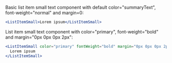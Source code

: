 Basic list item small text component with default color="summaryText", font-weight="normal" and margin=0:

```jsx
<ListItemSmall>Lorem ipsum</ListItemSmall>
```

List item small text component with color="primary", font-weight="bold" and margin="0px 0px 0px 2px":

```jsx
<ListItemSmall color="primary" fontWeight="bold" margin="0px 0px 0px 2px">
  Lorem ipsum
</ListItemSmall>
```
